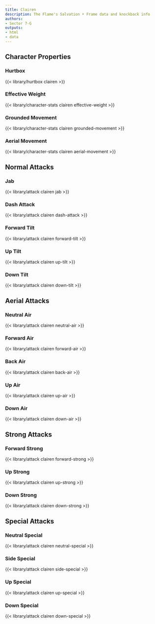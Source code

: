 ```yaml
---
title: Clairen
description: The Flame's Salvation • Frame data and knockback info
authors:
- Sector 7-G
outputs:
- html
- data
---
```


## Character Properties
### Hurtbox
{{< library/hurtbox clairen >}}
### Effective Weight
{{< library/character-stats clairen effective-weight >}}
### Grounded Movement
{{< library/character-stats clairen grounded-movement >}}
### Aerial Movement
{{< library/character-stats clairen aerial-movement >}}

## Normal Attacks
### Jab
{{< library/attack clairen jab >}}
### Dash Attack
{{< library/attack clairen dash-attack >}}
### Forward Tilt
{{< library/attack clairen forward-tilt >}}
### Up Tilt
{{< library/attack clairen up-tilt >}}
### Down Tilt
{{< library/attack clairen down-tilt >}}

## Aerial Attacks
### Neutral Air
{{< library/attack clairen neutral-air >}}
### Forward Air
{{< library/attack clairen forward-air >}}
### Back Air
{{< library/attack clairen back-air >}}
### Up Air
{{< library/attack clairen up-air >}}
### Down Air
{{< library/attack clairen down-air >}}

## Strong Attacks
### Forward Strong
{{< library/attack clairen forward-strong >}}
### Up Strong
{{< library/attack clairen up-strong >}}
### Down Strong
{{< library/attack clairen down-strong >}}

## Special Attacks
### Neutral Special
{{< library/attack clairen neutral-special >}}
### Side Special
{{< library/attack clairen side-special >}}
### Up Special
{{< library/attack clairen up-special >}}
### Down Special
{{< library/attack clairen down-special >}}
